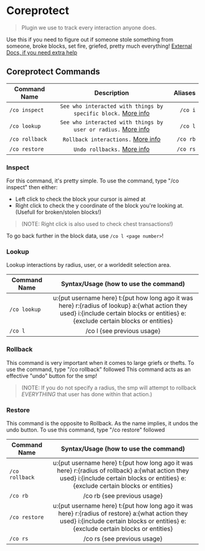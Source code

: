 # Coreprotect

> Plugin we use to track every interaction anyone does.

Use this if you need to figure out if someone stole something from someone, broke blocks, set fire, griefed, pretty much everything! [External Docs, if you need extra help](https://docs.coreprotect.net/)
## Coreprotect Commands

| Command Name        | Description           | Aliases  |
| ------------- |:-------------:| -----:|
| `/co inspect`      | `See who interacted with things by specific block.` [More info](#Inspect) | `/co i` |
| `/co lookup`      | `See who interacted with things by user or radius.` [More info](#Lookup) | `/co l` |
| `/co rollback`      | `Rollback interactions.` [More info](#Rollback) | `/co rb` |
| `/co restore`      | `Undo rollbacks.` [More info](#Restore) | `/co rs` |

### Inspect
For this command, it's pretty simple. To use the command, type "/co inspect" then either:
* Left click to check the block your cursor is aimed at 
* Right click to check the y coordinate of the block you're looking at. (Usefull for broken/stolen blocks!)
 >(NOTE: Right click is also used to check chest transactions!)

To go back further in the block data, use `/co l <page number>`!

### Lookup
Lookup interactions by radius, user, or a worldedit selection area.

| Command Name        | Syntax/Usage  (how to use the command)  |
| ------------- |:-------------:|
| `/co lookup`      | u:{put username here} t:{put how long ago it was here} r:{radius of lookup} a:{what action they used} i:{include certain blocks or entities} e:{exclude certain blocks or entities} |
| `/co l`      | /co l {see previous usage} |


### Rollback
This command is very important when it comes to large griefs or thefts. To use the command, type "/co rollback" followed This command acts as an effective "undo" button for the smp! 
>(NOTE: If you do not specify a radius, the smp will attempt to rollback _EVERYTHING_ that user has done within that action.)

### Restore
This command is the opposite to Rollback. As the name implies, it undos the undo button. To use this command, type "/co restore" followed 

| Command Name        | Syntax/Usage  (how to use the command)  |
| ------------- |:-------------:|
| `/co rollback`  | u:{put username here} t:{put how long ago it was here} r:{radius of rollback} a:{what action they used} i:{include certain blocks or entities} e:{exclude certain blocks or entities}
| `/co rb`      | /co rb {see previous usage} |
| `/co restore`  | u:{put username here} t:{put how long ago it was here} r:{radius of restore} a:{what action they used} i:{include certain blocks or entities} e:{exclude certain blocks or entities}
| `/co rs`      | /co rs {see previous usage} |



